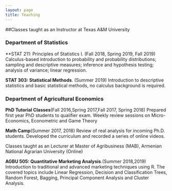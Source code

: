 ```yaml
---
layout: page
title: Teaching
---
```


##Classes taught as an Instructor at Texas A&M University
### Department of Statistics
**STAT 211: Principles of Statistics I. (Fall 2018, Spring 2019, Fall 2019) Calculus-based introduction to probability and 
probability distributions; sampling and descriptive measures; inference and hypothesis testing; analysis of variance; linear regression.

**STAT 303: Statistical Methods**. (Summer 2019) Introduction to descriptive statistics and basic statistical methods, no calculus background is required.

### Department of Agricultural Economics

**PhD Tutorial Classes**(Fall 2016,Spring 2017,Fall 2017, Spring 2018) Prepared first year PhD students to qualifier exam. Weekly review sessions on Micro-Economics, Econometric and Game Theory 

**Math Camp**(Summer 2017, 2018) Review of real analysis for incoming Ph.D. students. Developed the curriculum and recorded a series of online videos.

Classes taught as an Lecturer at Master of Agribusiness (MAB), Armenian National Agrarian University (Online)

**AGBU 505: Quantitative Marketing Analysis**.(Summer 2018,2019) Introduction to traditional and advanced marketing techniques using R. 
The covered topics include Linear Regression, Decision and Classification Trees, Random Forest, Bagging, Principal Component Analysis and Cluster Analysis.
